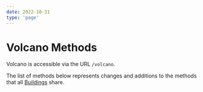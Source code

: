 ```yaml
---
date: 2022-10-31
type: 'page'
---
```


# Volcano Methods

Volcano is accessible via the URL `/volcano`.

The list of methods below represents changes and additions to the methods that all [Buildings](/api/Buildings) share.
